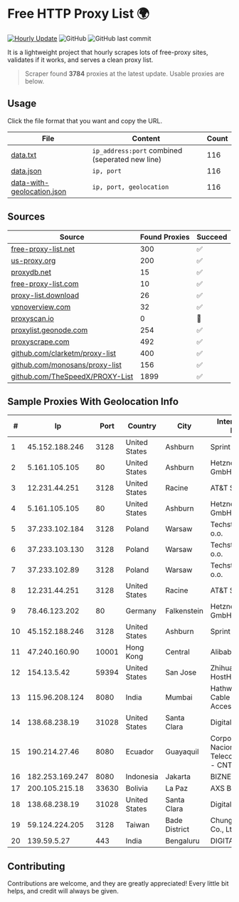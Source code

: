 
# Free HTTP Proxy List 🌍

[![Hourly Update](https://github.com/mertguvencli/http-proxy-list/actions/workflows/main.yml/badge.svg?branch=main)](https://github.com/mertguvencli/http-proxy-list/actions/workflows/main.yml)
![GitHub](https://img.shields.io/github/license/mertguvencli/http-proxy-list)
![GitHub last commit](https://img.shields.io/github/last-commit/mertguvencli/http-proxy-list)

It is a lightweight project that hourly scrapes lots of free-proxy sites, validates if it works, and serves a clean proxy list.


> Scraper found **3784** proxies at the latest update. Usable proxies are below.

## Usage

Click the file format that you want and copy the URL.


|File|Content|Count|
|----|-------|-----|
|[data.txt](https://raw.githubusercontent.com/mertguvencli/http-proxy-list/main/proxy-list/data.txt)|`ip_address:port` combined (seperated new line)|116|
|[data.json](https://raw.githubusercontent.com/mertguvencli/http-proxy-list/main/proxy-list/data.json)|`ip, port`|116|
|[data-with-geolocation.json](https://raw.githubusercontent.com/mertguvencli/http-proxy-list/main/proxy-list/data-with-geolocation.json)|`ip, port, geolocation`|116|

## Sources

|Source|Found Proxies|Succeed|
|------|-------------|-------|
|[free-proxy-list.net](https://free-proxy-list.net)|300|✅|
|[us-proxy.org](https://www.us-proxy.org)|200|✅|
|[proxydb.net](http://proxydb.net)|15|✅|
|[free-proxy-list.com](https://free-proxy-list.com/?page=&port=&type%5B%5D=http&type%5B%5D=https&up_time=0&search=Search)|10|✅|
|[proxy-list.download](https://www.proxy-list.download/HTTP)|26|✅|
|[vpnoverview.com](https://vpnoverview.com/privacy/anonymous-browsing/free-proxy-servers)|32|✅|
|[proxyscan.io](https://www.proxyscan.io)|0|🚫|
|[proxylist.geonode.com](https://proxylist.geonode.com/api/proxy-list?limit=300&page=1&sort_by=lastChecked&sort_type=desc&protocols=http,https)|254|✅|
|[proxyscrape.com](https://api.proxyscrape.com/v2/?request=displayproxies&protocol=http&timeout=10000&country=all&ssl=all&anonymity=all)|492|✅|
|[github.com/clarketm/proxy-list](https://raw.githubusercontent.com/clarketm/proxy-list/master/proxy-list-raw.txt)|400|✅|
|[github.com/monosans/proxy-list](https://raw.githubusercontent.com/monosans/proxy-list/main/proxies/http.txt)|156|✅|
|[github.com/TheSpeedX/PROXY-List](https://raw.githubusercontent.com/TheSpeedX/PROXY-List/master/http.txt)|1899|✅|


## Sample Proxies With Geolocation Info

|#|Ip|Port|Country|City|Internet Service Provider|
|-|--|----|-------|----|-------------------------|
|1|45.152.188.246|3128|United States|Ashburn|Sprint|
|2|5.161.105.105|80|United States|Ashburn|Hetzner Online GmbH|
|3|12.231.44.251|3128|United States|Racine|AT&T Services, Inc.|
|4|5.161.105.105|80|United States|Ashburn|Hetzner Online GmbH|
|5|37.233.102.184|3128|Poland|Warsaw|Techstorage sp. z o.o.|
|6|37.233.103.130|3128|Poland|Warsaw|Techstorage sp. z o.o.|
|7|37.233.102.89|3128|Poland|Warsaw|Techstorage sp. z o.o.|
|8|12.231.44.251|3128|United States|Racine|AT&T Services, Inc.|
|9|78.46.123.202|80|Germany|Falkenstein|Hetzner Online GmbH|
|10|45.152.188.246|3128|United States|Ashburn|Sprint|
|11|47.240.160.90|10001|Hong Kong|Central|Alibaba.com LLC|
|12|154.13.5.42|59394|United States|San Jose|Zhihua Lu trading as HostHub|
|13|115.96.208.124|8080|India|Mumbai|Hathway IP over Cable Internet Access|
|14|138.68.238.19|31028|United States|Santa Clara|DigitalOcean, LLC|
|15|190.214.27.46|8080|Ecuador|Guayaquil|Corporacion Nacional De Telecomunicaciones - CNT EP|
|16|182.253.169.247|8080|Indonesia|Jakarta|BIZNET|
|17|200.105.215.18|33630|Bolivia|La Paz|AXS Bolivia S. A.|
|18|138.68.238.19|31028|United States|Santa Clara|DigitalOcean, LLC|
|19|59.124.224.205|3128|Taiwan|Bade District|Chunghwa Telecom Co., Ltd.|
|20|139.59.5.27|443|India|Bengaluru|DIGITALOCEAN|



## Contributing

Contributions are welcome, and they are greatly appreciated! Every
little bit helps, and credit will always be given.

